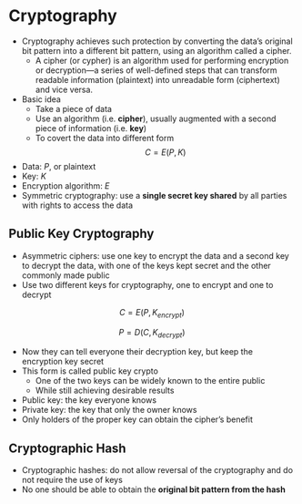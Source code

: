 # Cryptography

* Cryptography achieves such protection by converting the data’s original bit pattern into a different bit pattern, using an algorithm called a cipher.
  * A cipher (or cypher) is an algorithm used for performing encryption or decryption—a series of well-defined steps that can transform readable information (plaintext) into unreadable form (ciphertext) and vice versa. 
* Basic idea
    * Take a piece of data
    * Use an algorithm (i.e. **cipher**), usually augmented with a second piece of information (i.e. **key**)
    * To covert the data into different form
$$
C=E(P, K)
$$
* Data: $P$, or plaintext
* Key: $K$
* Encryption algorithm: $E$
* Symmetric cryptography: use a **single secret key shared** by all parties with rights to access the data

## Public Key Cryptography

* Asymmetric ciphers: use one key to encrypt the data and a second key to decrypt the data, with one of the keys kept secret and the other commonly made public
* Use two different keys for cryptography, one to encrypt and one to decrypt

$$
C=E(P,K_{encrypt})
$$

$$
P=D(C, K_{decrypt})
$$

* Now they can tell everyone their decryption key, but keep the encryption key secret
* This form is called public key crypto
    * One of the two keys can be widely known to the entire public
    * While still achieving desirable results
* Public key: the key everyone knows
* Private key: the key that only the owner knows
* Only holders of the proper key can obtain the cipher’s benefit


## Cryptographic Hash

* Cryptographic hashes: do not allow reversal of the cryptography and do not require the use of keys
* No one should be able to obtain the **original bit pattern from the hash**